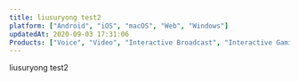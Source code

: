 ```yaml
---
title: liusuryong test2
platform: ["Android", "iOS", "macOS", "Web", "Windows"]
updatedAt: 2020-09-03 17:31:06
Products: ["Voice", "Video", "Interactive Broadcast", "Interactive Gaming"]
---
```


liusuryong test2
